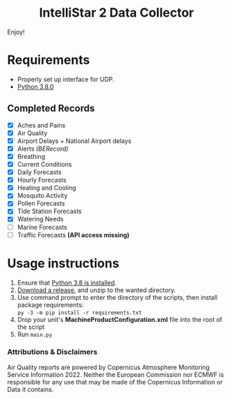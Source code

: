 <h1 align="center"><strong>IntelliStar 2 Data Collector</strong></h1>

Enjoy!

# Requirements
* Properly set up interface for UDP.
* [Python 3.8.0](https://www.python.org/downloads/release/python-380/)

## Completed Records
- [X] Aches and Pains
- [X] Air Quality
- [X] Airport Delays + National Airport delays
- [X] Alerts *(BERecord)*
- [X] Breathing
- [X] Current Conditions
- [X] Daily Forecasts
- [X] Hourly Forecasts
- [X] Heating and Cooling
- [X] Mosquito Activity
- [X] Pollen Forecasts
- [X] Tide Station Forecasts
- [X] Watering Needs
- [ ] Marine Forecasts
- [ ] Traffic Forecasts **(API access missing)**

# Usage instructions
1) Ensure that [Python 3.8 is installed](https://www.python.org/downloads/release/python-380/).
2) [Download a release](https://github.com/Open-Telecom/i2MessageEncoder-Rewrite/releases/tag/v2.0.2), and unzip to the wanted directory.
3) Use command prompt to enter the directory of the scripts, then install package requirements:<br/>
```py -3 -m pip install -r requirements.txt``` <br/>
4) Drop your unit's **MachineProductConfiguration.xml** file into the root of the script
5) Run ``main.py``

### Attributions & Disclaimers
Air Quality reports are powered by Copernicus Atmosphere Monitoring Service Information 2022.
Neither the European Commission nor ECMWF is responsible for any use that may be made of the Copernicus Information or Data it contains.
